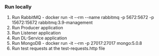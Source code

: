 ### Run locally

1. Run RabbitMQ - docker run -it --rm --name rabbitmq -p 5672:5672 -p 15672:15672 rabbitmq:3.9-management
2. Run Producer application
3. Run Listener application
4. Run DL-Service application
5. Run MongoDB - docker run -it --rm -p 27017:27017 mongo:5.0.8
6. Run test requests at the test-requests.http file
